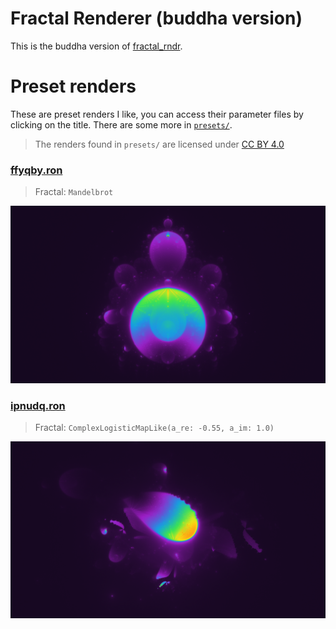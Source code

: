 # Fractal Renderer (buddha version)

This is the buddha version of [fractal_rndr](https://github.com/valflrt/fractal_rndr).

# Preset renders

These are preset renders I like, you can access their parameter files by clicking on the title. There are some more in [`presets/`](/presets/).

> The renders found in `presets/` are licensed under [CC BY 4.0](https://creativecommons.org/licenses/by/4.0/)

### [ffyqby.ron](/presets/ffyqby.ron)

> Fractal: `Mandelbrot`

![ffyqby.png](/presets/ffyqby.png)

### [ipnudq.ron](/presets/ipnudq.ron)

> Fractal: `ComplexLogisticMapLike(a_re: -0.55, a_im: 1.0)`

![ipnudq.png](/presets/ipnudq.png)

